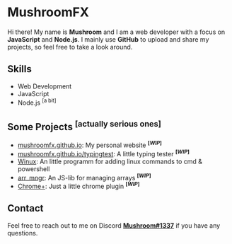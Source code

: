 # MushroomFX

Hi there! My name is **Mushroom** and I am a web developer with a focus on **JavaScript** and **Node.js**. I mainly use **GitHub** to upload and share my projects, so feel free to take a look around.

## Skills

- Web Development
- JavaScript
- Node.js <sup>[a bit]</sup>

## Some Projects <sup>[actually serious ones]</sup>

- [mushroomfx.github.io](https://mushroomfx.github.io/): My personal website <sup>**[*WIP*]**</sup>
- [mushroomfx.github.io/typingtest](https://mushroomfx.github.io/typingtest/): A little typing tester <sup>**[*WIP*]**</sup>
- [Winux](https://github.com/MushroomFX/Winux): An little programm for adding linux commands to cmd & powershell
- [arr_mngr](https://github.com/MushroomFX/arr_mngr): An JS-lib for managing arrays <sup>**[*WIP*]**</sup>
- [Chrome+](https://github.com/MushroomFX/Chrome-): Just a little chrome plugin <sup>**[*WIP*]**</sup>

## Contact

Feel free to reach out to me on Discord **[Mushroom#1337](discord.com/users/355012453609897985)** if you have any questions.
